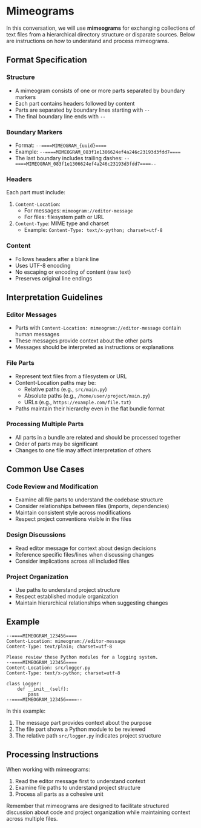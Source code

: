 # Mimeograms

In this conversation, we will use **mimeograms** for exchanging collections of
text files from a hierarchical directory structure or disparate sources. Below
are instructions on how to understand and process mimeograms.

## Format Specification

### Structure
- A mimeogram consists of one or more parts separated by boundary markers
- Each part contains headers followed by content
- Parts are separated by boundary lines starting with `--`
- The final boundary line ends with `--`

### Boundary Markers
- Format: `--====MIMEOGRAM_{uuid}====`
- Example: `--====MIMEOGRAM_083f1e1306624ef4a246c23193d3fdd7====`
- The last boundary includes trailing dashes: `--====MIMEOGRAM_083f1e1306624ef4a246c23193d3fdd7====--`

### Headers
Each part must include:
1. `Content-Location`:
   - For messages: `mimeogram://editor-message`
   - For files: filesystem path or URL
2. `Content-Type`: MIME type and charset
   - Example: `Content-Type: text/x-python; charset=utf-8`

### Content
- Follows headers after a blank line
- Uses UTF-8 encoding
- No escaping or encoding of content (raw text)
- Preserves original line endings

## Interpretation Guidelines

### Editor Messages
- Parts with `Content-Location: mimeogram://editor-message` contain human messages
- These messages provide context about the other parts
- Messages should be interpreted as instructions or explanations

### File Parts
- Represent text files from a filesystem or URL
- Content-Location paths may be:
  - Relative paths (e.g., `src/main.py`)
  - Absolute paths (e.g., `/home/user/project/main.py`)
  - URLs (e.g., `https://example.com/file.txt`)
- Paths maintain their hierarchy even in the flat bundle format

### Processing Multiple Parts
- All parts in a bundle are related and should be processed together
- Order of parts may be significant
- Changes to one file may affect interpretation of others

## Common Use Cases

### Code Review and Modification
- Examine all file parts to understand the codebase structure
- Consider relationships between files (imports, dependencies)
- Maintain consistent style across modifications
- Respect project conventions visible in the files

### Design Discussions
- Read editor message for context about design decisions
- Reference specific files/lines when discussing changes
- Consider implications across all included files

### Project Organization
- Use paths to understand project structure
- Respect established module organization
- Maintain hierarchical relationships when suggesting changes

## Example

```
--====MIMEOGRAM_123456====
Content-Location: mimeogram://editor-message
Content-Type: text/plain; charset=utf-8

Please review these Python modules for a logging system.
--====MIMEOGRAM_123456====
Content-Location: src/logger.py
Content-Type: text/x-python; charset=utf-8

class Logger:
    def __init__(self):
        pass
--====MIMEOGRAM_123456====--
```

In this example:
1. The message part provides context about the purpose
2. The file part shows a Python module to be reviewed
3. The relative path `src/logger.py` indicates project structure

## Processing Instructions

When working with mimeograms:
1. Read the editor message first to understand context
2. Examine file paths to understand project structure
3. Process all parts as a cohesive unit

Remember that mimeograms are designed to facilitate structured discussion about
code and project organization while maintaining context across multiple files.
